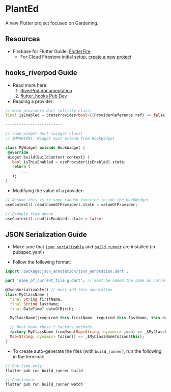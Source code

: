 # PlantEd

A new Flutter project focused on Gardening.

## Resources

- Firebase for Flutter Guide: [FlutterFire](https://firebase.flutter.dev/docs/overview)
  - For Cloud Firestore initial setup, [create a new project](https://console.firebase.google.com/)

## hooks_riverpod Guide

- Read more here:
  1. [RiverPod documentation](https://riverpod.dev/docs/getting_started/)
  2. [flutter_hooks Pub Dev](https://pub.dev/packages/flutter_hooks)
- Reading a provider:

```dart
// main_providers.dart (utility class)
final isEnabled = StateProvider<bool>((ProviderReference ref) => false);

-------------------------

// some_widget.dart (widget class)
// IMPORTANT: Widget must extend from HookWidget

class MyWidget extends HookWidget {
 @override
 Widget build(BuildContext context) {
   bool isThisEnabled = useProvider(isEnabled).state;
   return (
       ...
   );
}
```

- Modifying the value of a provider:

```dart
// Assume this is in some random function inside the HookWidget
useContext().read(nameOfProvider).state = valueOfProvider;

// Example from above
useContext().read(isEnabled).state = false;
```

## JSON Serialization Guide

- Make sure that [`json_serializable`](https://pub.dev/packages/json_serializable) and [`build_runner`](https://pub.dev/packages/build_runner) are installed (in pubspec.yaml)

- Follow the following format:

```dart
import 'package:json_annotation/json_annotation.dart';

part 'name_of_current_file.g.dart'; // must be named the same as current file

@JsonSerializable() // must add this annotation
class MyClassName {
  final String firstName;
  final String lastName;
  final DateTime? dateOfBirth;

  MyClassName({required this.firstName, required this.lastName, this.dateOfBirth});

  // Must have these 2 factory methods
  factory MyClassName.fromJson(Map<String, dynamic> json) => _$MyClassNameFromJson(json);
  Map<String, dynamic> toJson() => _$MyClassNameToJson(this);
}
```

- To create auto-generate the files (with `build_runner`), run the following in the terminal:

```dart
// One-time only
flutter pub run build_runner build

// Continuous
flutter pub run build_runner watch
```
